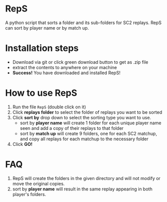 # RepS
A python script that sorts a folder and its sub-folders for SC2 replays.
RepS can sort by player name or by match up.

# Installation steps
* Download via git or click green download button to get as .zip file
* extract the contents to anywhere on your machine
* __Success!__ You have downloaded and installed RepS!

# How to use RepS
1. Run the file `RepS` (double click on it)
2. Click **__replays folder__** to select the folder of replays you want to be sorted
3. Click **__sort by__** drop down to select the sorting type you want to use.
    * sort by **player name** will create 1 folder for each unique player name seen and add a copy of their replays to that folder
    * sort by **match up** will create 9 folders, one for each SC2 matchup, and copy all replays for each matchup to the necessary folder
4. Click **__GO!__**

# FAQ
1. RepS will create the folders in the given directory and will not modify or move the original copies.
2. sort by **player name** will result in the same replay appearing in both player's folders.
